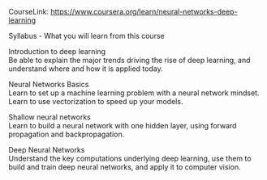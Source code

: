 CourseLink: https://www.coursera.org/learn/neural-networks-deep-learning

Syllabus - What you will learn from this course


Introduction to deep learning  
Be able to explain the major trends driving the rise of deep learning, and understand where and how it is applied today.

Neural Networks Basics  
Learn to set up a machine learning problem with a neural network mindset. Learn to use vectorization to speed up your models.

Shallow neural networks  
Learn to build a neural network with one hidden layer, using forward propagation and backpropagation.

Deep Neural Networks  
Understand the key computations underlying deep learning, use them to build and train deep neural networks, and apply it to computer vision.
